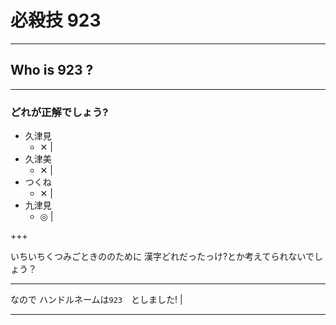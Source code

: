 # 必殺技 923

---
## Who is 923 ?

---
### どれが正解でしょう?

- 久津見
  - ✕ |
- 久津美
  - ✕ |
- つくね
  - ✕ |
- 九津見
  - ◎ |

+++

いちいちくつみごときののために
漢字どれだったっけ?とか考えてられないでしょう？

---
なので
ハンドルネームは`923`　としました! |

---
